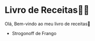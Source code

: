 # Livro de Receitas:woman_cook: #

Olá, Bem-vindo ao meu livro de receitas:wave:

- Strogonoff de Frango

  
